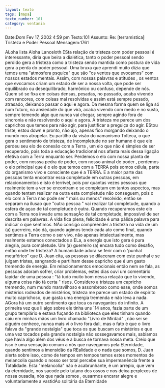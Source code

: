 ```yaml
---
layout: texto
tags: [mapa]
texto_number: 101
category: ventania
---
```

Date:Dom Fev 17, 2002 4:59 pm
Texto:101
Assunto: Re: [terramistica] Tristeza e Poder Pessoal
Mensagem:1761

ALoha lista 
Aloha Lanceloth 
ESta relação de tristeza com poder pessoal é interessante, diria que beira a dialética, tanto o poder pessoal sendo perdido gera a tristeza como a tristeza sendo mantida como postura de vida gera a perda do poder pessoal. 
Uma bruxa que aprendi muito dizia que temos uma "atmosfera psquíca" que são "os ventos que evocamos" com nossos estados mentais. 
Assim, com nossas palavras e atitudes , os ventos que evocamos criam um estado de ser a nossa volta, que pode ser equilibrado ou desequilibrado, harmônico ou confuso, depende de nós. 
Quem só se fixa em coisas densas, pesadas, no passado, acaba vivendo com rancores, com coisas mal resolvidas e assim está sempre pesado, atrasado, deixando passar o aqui e agora. 
Da mesma forma quem se liga só num futuro, na ansiedade do que virá, acaba vivendo com medo e no susto, sempre temendo algo que nunca vai chegar, sempre agindo fora de sincronia e não resolvendo o aqui e agora. 
A tristeza me parece um dos caprichos que temos para não agir, para justificar a preguiça do agir. 
EStou triste, estou down e pronto, não ajo, apenas fico morgando deixando o mundo nos atropelar. 
Eu partilho da visão do xamanismo Tolteca, o que gera o sentimento de tristeza, de incompletude no ser humano é que ele perdeu seu elo de conexão com a Terra , um elo que não é simples de ser recuperado, pois toda a educação tradicional nos afasta mais dessa ligação efetiva com a Terra enquanto ser. 
Perdemos o elo com nossa planta de poder, com nosssa pedra de poder, com nosso animal de poder , perdemos o elo principal que é o elo que temos com a TERRA pois somos célula, parte do organismo vivo e consciente que é a TERRA. 
E a maior parte das pessoas tenta encontrar essa completude em outras pessoas, em relacionamentos e isto é terrível, pois por quantas vezes pessoas que realmente tem a ver se encontram e se completam em tantos aspectos, mas quando tentam realizar na outra esta completude não conseguem, pois o elo com a Terra nao pode ser " mais ou menos" resolvido, então se separam na ilusao que "outra pessoa " vai realizar tal completude, quando a esfera de açao de tal completude é outra. 
Quando recuperamos este elo com a Terra nos invade uma sensaçÃo de tal completude, impossível de ser descrita em palavras. 
A vida fica plena, felicidade é uma pálida palavra para indicar o que sentimos. 
NÃo consigo compreender a tristeza na vida de um (a) guerreiro, não dá, quando agimos tendo cada ato como final, quando sentimos a Terra como o ser vivo, não apenas intelectualmente, mas realmente estamos conectados a ELa, a energia que isto gera é pura alegria, pura completude. 
Um (a) guerreiro (a) encara tudo como desafio, então onde ter tristeza? 
A humanidade adora se ferir com o 'punhal metafórico" que D. Juan cita, as pessoas se dilaceram com este punhal e se julgam tristes, sangrando e partilham desse capricho que é um gasto tremendo de energia. 
Em relacionamentos emocionais então nem se fala, as pessoas adoram sofrer, criar problemas, estes dias ouvi um comentário lapidar de uma pessoa : "tá tudo muito bom nessa relação que to vivendo, alguma coisa não tá certa " risos. 
Considero a tristeza um capricho tremendo, num mundo maravilhoso e assombroso como esse, onde somos mistérios rodeados de mistérios, tristeza me parece um estado de espirito muito caprichoso, que gasta uma energia tremenda e não leva a nada. 
AGora há um outro sentimento que toca os navegantes do infinito. 
A primeira vez que li algo sobre ele tinha uns `14 anos, fazia parte de um grupo templário e estava fuçando na biblioteca que eles tinham quando caiu em minhas mãos um livro chamado "Livro de Mirdad" , não sei se alguém conhece, nunca mais vi o livro fora dali, mas o fato é que o livro falava da "grande nostalgia" que toca os que buscam os mistérios e que uma vez tocados pela grande nostalgia não sossegavamos mais, sabiamos que havia algo além dos véus e a busca se tornava nossa meta. 
Creio que isso é uma sensação comum a nós que navegamos pela Eternidade, quando sentimos a imensidão da REalidade e o nada que somos, D. Juan alerta sobre isso, como de tempos em tempos temos estes momentos de melancolia quando o nosso ser total percebe sua impermanência frente a Totalidade. 
Esta "melancolia" não é acabrunhante, é um arrepio, que vem da eternidade, nos sacode pelo tutano dos ossos e nos deixa perplexos de nossa ousadia, nós que nada somos , ousarmos encarar alegre e voluntariamente a vastidÃo solitária da Eternidade